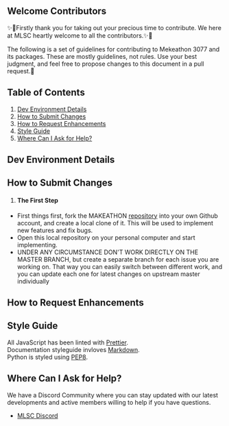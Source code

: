 ## Welcome Contributors
✨🎉Firstly thank you for taking out your precious time to contribute.
We here at MLSC heartly welcome to all the contributors.✨🎉

The following is a set of guidelines for contributing to Mekeathon 3077 and its packages. These are mostly guidelines, not rules. Use your best judgment, and feel free to propose changes to this document in a pull request.🤝


## Table of Contents
1. [Dev Environment Details](#dev-environment-details)
2. [How to Submit Changes](#how-to-submit-changes)
3. [How to Request Enhancements](#how-to-request-enhancements)
4. [Style Guide](#style-guide)
5. [Where Can I Ask for Help?](#where-can-i-ask-for-help)

## Dev Environment Details


## How to Submit Changes
1. #### The First Step
  - First things first, fork the MAKEATHON [repository](https://github.com/MicrosoftStudentChapter/MAKEATHON) into your own Github account, and create a local clone of it. This will be used to implement new features and fix bugs.
  - Open this local repository on your personal computer and start implementing.
  - UNDER ANY CIRCUMSTANCE DON'T WORK DIRECTLY ON THE MASTER BRANCH, but create a separate branch for each issue you are working on. That way you can easily switch between different work, and you can update each one for latest changes on upstream master individually


## How to Request Enhancements


## Style Guide
All JavaScript has been linted with [Prettier](https://prettier.io).</br>
Documentation styleguide invloves [Markdown](https://daringfireball.net/projects/markdown/).</br>
Python is styled using [PEP8](https://www.python.org/dev/peps/pep-0008/).</br>

## Where Can I Ask for Help?

We have a Discord Community where you can stay updated with our latest developments and active members willing to help if you have questions.

* [MLSC Discord](https://discord.gg/CpAPtDC)
